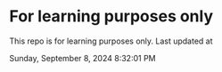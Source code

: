 # For learning purposes only
This repo is for learning purposes only.
Last updated at

Sunday, September 8, 2024 8:32:01 PM

